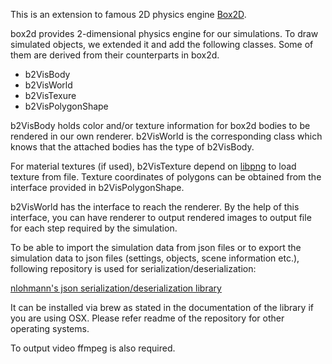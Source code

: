 This is an extension to famous 2D physics engine [Box2D](https://github.com/erincatto/box2d).

box2d provides 2-dimensional physics engine for our simulations. To draw simulated objects, we extended it and add the following classes. Some of them are derived from their counterparts in box2d.

- b2VisBody
- b2VisWorld
- b2VisTexure
- b2VisPolygonShape

b2VisBody holds color and/or texture information for box2d bodies to be rendered in our own renderer. b2VisWorld is the corresponding class which knows that the attached bodies has the type of b2VisBody.

For material textures (if used), b2VisTexture depend on [libpng](http://www.libpng.org/) to load texture from file. Texture coordinates of polygons can be obtained from the interface provided in b2VisPolygonShape.

b2VisWorld has the interface to reach the renderer. By the help of this interface, you can have renderer to output rendered images to output file for each step required by the simulation.

To be able to import the simulation data from json files or to export the simulation data to json files (settings, objects, scene information etc.), following repository is used for serialization/deserialization:

[nlohmann's json serialization/deserialization library](https://github.com/nlohmann/json)

It can be installed via brew as stated in the documentation of the library if you are using OSX. Please refer readme of the repository for other operating systems.

To output video ffmpeg is also required.
